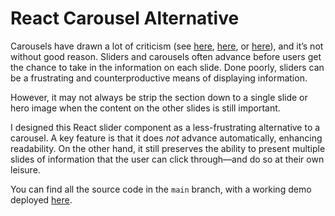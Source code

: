# React Carousel Alternative
Carousels have drawn a lot of criticism (see [here](https://cxl.com/blog/dont-use-automatic-image-sliders-or-carousels/), [here](https://yoast.com/opinion-on-sliders/), or [here](https://www.market8.net/b2b-web-design-and-inbound-marketing-blog/automatic-carousels-affecting-web-performance)), and it’s not without good reason. Sliders and carousels often advance before users get the chance to take in the information on each slide. Done poorly, sliders can be a frustrating and counterproductive means of displaying information.

However, it may not always be strip the section down to a single slide or hero image when the content on the other slides is still important.

I designed this React slider component as a less-frustrating alternative to a carousel. A key feature is that it does *not* advance automatically, enhancing readability. On the other hand, it still preserves the ability to present multiple slides of information that the user can click through—and do so at their own leisure.

You can find all the source code in the `main` branch, with a working demo deployed [here](https://www.meka.la/carousel-alt).